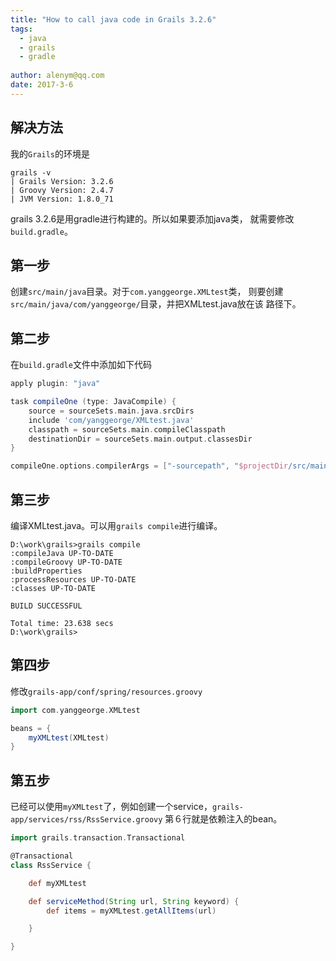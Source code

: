 ```yaml
---
title: "How to call java code in Grails 3.2.6"
tags: 
  - java 
  - grails 
  - gradle
  
author: alenym@qq.com
date: 2017-3-6
---
```

 

## <a name="hh0"></a> 解决方法 ##



我的`Grails`的环境是
	
	grails -v
	| Grails Version: 3.2.6
	| Groovy Version: 2.4.7
	| JVM Version: 1.8.0_71

<!-- more -->

grails 3.2.6是用gradle进行构建的。所以如果要添加java类，
就需要修改`build.gradle`。

## <a name="hh1"></a> 第一步 ##






创建`src/main/java`目录。对于`com.yanggeorge.XMLtest`类，
则要创建`src/main/java/com/yanggeorge/`目录，并把XMLtest.java放在该
路径下。

## <a name="hh2"></a> 第二步 ##






在`build.gradle`文件中添加如下代码

```groovy
apply plugin: "java"

task compileOne (type: JavaCompile) {
    source = sourceSets.main.java.srcDirs
    include 'com/yanggeorge/XMLtest.java'
    classpath = sourceSets.main.compileClasspath
    destinationDir = sourceSets.main.output.classesDir
}

compileOne.options.compilerArgs = ["-sourcepath", "$projectDir/src/main/java"]
```

## <a name="hh3"></a> 第三步 ##

编译XMLtest.java。可以用`grails compile`进行编译。

	D:\work\grails>grails compile
	:compileJava UP-TO-DATE
	:compileGroovy UP-TO-DATE
	:buildProperties
	:processResources UP-TO-DATE
	:classes UP-TO-DATE
	
	BUILD SUCCESSFUL
	
	Total time: 23.638 secs
	D:\work\grails>

## <a name="hh4"></a> 第四步 ##






修改`grails-app/conf/spring/resources.groovy`

```groovy
import com.yanggeorge.XMLtest

beans = {
    myXMLtest(XMLtest)
}
```

## <a name="hh5"></a> 第五步 ##





已经可以使用`myXMLtest`了，例如创建一个service，`grails-app/services/rss/RssService.groovy`
第６行就是依赖注入的bean。
```groovy
import grails.transaction.Transactional

@Transactional
class RssService {

    def myXMLtest

    def serviceMethod(String url, String keyword) {
        def items = myXMLtest.getAllItems(url)

    }

}
```


